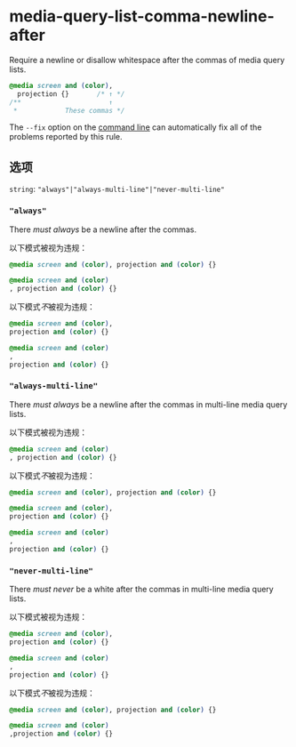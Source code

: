 # media-query-list-comma-newline-after

Require a newline or disallow whitespace after the commas of media query lists.

```css
@media screen and (color),
  projection {}       /* ↑ */
/**                      ↑
 *            These commas */
```

The `--fix` option on the [command line](../../../docs/user-guide/cli.md#autofixing-errors) can automatically fix all of the problems reported by this rule.

## 选项

`string`: `"always"|"always-multi-line"|"never-multi-line"`

### `"always"`

There *must always* be a newline after the commas.

以下模式被视为违规：

```css
@media screen and (color), projection and (color) {}
```

```css
@media screen and (color)
, projection and (color) {}
```

以下模式*不*被视为违规：

```css
@media screen and (color),
projection and (color) {}
```

```css
@media screen and (color)
,
projection and (color) {}
```

### `"always-multi-line"`

There *must always* be a newline after the commas in multi-line media query lists.

以下模式被视为违规：

```css
@media screen and (color)
, projection and (color) {}
```

以下模式*不*被视为违规：

```css
@media screen and (color), projection and (color) {}
```

```css
@media screen and (color),
projection and (color) {}
```

```css
@media screen and (color)
,
projection and (color) {}
```

### `"never-multi-line"`

There *must never* be a white after the commas in multi-line media query lists.

以下模式被视为违规：

```css
@media screen and (color),
projection and (color) {}
```

```css
@media screen and (color)
,
projection and (color) {}
```

以下模式*不*被视为违规：

```css
@media screen and (color), projection and (color) {}
```

```css
@media screen and (color)
,projection and (color) {}
```
